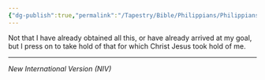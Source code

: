 ```yaml
---
{"dg-publish":true,"permalink":"/Tapestry/Bible/Philippians/Philippians 3_12/","title":"Philippians 3:12","hide":true,"tags":["bible-verse","bible-verse"],"dgHomeLink":true,"dgShowLocalGraph":true,"dgEnableSearch":true}
---
```


Not that I have already obtained all this, or have already arrived at my goal, but I press on to take hold of that for which Christ Jesus took hold of me.

---
*New International Version (NIV)*

